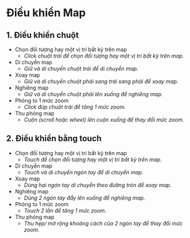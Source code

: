 # Điều khiển Map

## 1. Điều khiển chuột
- Chọn đối tượng hay một vị trí bất kỳ trên map
  - *Click chuột trái để chọn đối tượng hay một vị trí bất kỳ trên map.*
- Di chuyển map
  - *Giữ và di chuyển chuột trái để di chuyển map.*
- Xoay map
  - *Giữ và di chuyển chuột phải sang trái sang phải để xoay map.*
- Nghiêng map
  - *Giữ và di chuyển chuột phải lên xuống để nghiêng map.*
- Phóng to 1 mức zoom
  - *Click đúp chuột trái để tăng 1 mức zoom.*
- Thu phóng map
  - *Cuộn (scroll hoặc wheel) lên cuộn xuống để thay đổi mức zoom.*

## 2. Điều khiển bằng touch
- Chọn đối tượng hay một vị trí bất kỳ trên map
  - *Touch để chọn đối tượng hay một vị trí bất kỳ trên map.*
- Di chuyển map
  - *Touch và di chuyển ngón tay để di chuyển map.*
- Xoay map
  - *Dùng hai ngón tay di chuyển theo đường tròn để xoay map.*
- Nghiêng map
  - *Dùng 2 ngón tay đẩy lên xuống để nghiêng map.*
- Phóng to 1 mức zoom
  - *Touch 2 lần để tăng 1 mức zoom.*
- Thu phóng map
  - *Thu hẹp/ mở rộng khoảng cách của 2 ngón tay để thay đổi mức zoom.*